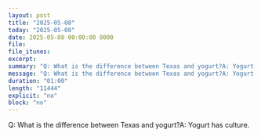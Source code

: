 ```yaml
---
layout: post
title: "2025-05-08"
today: "2025-05-08"
date: 2025-05-08 00:00:00 0000
file:
file_itunes:
excerpt:
summary: "Q: What is the difference between Texas and yogurt?A: Yogurt has culture."
message: "Q: What is the difference between Texas and yogurt?A: Yogurt has culture."
duration: "01:00"
length: "11444"
explicit: "no"
block: "no"
---
```

Q: What is the difference between Texas and yogurt?A: Yogurt has culture.

